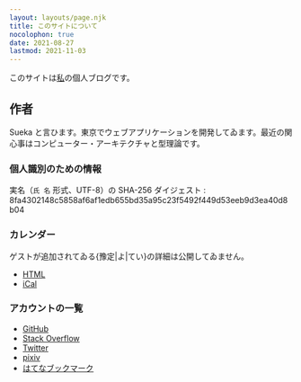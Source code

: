 ```yaml
---
layout: layouts/page.njk
title: このサイトについて
nocolophon: true
date: 2021-08-27
lastmod: 2021-11-03
---
```


このサイトは[私](#作者)の個人ブログです。

## 作者

Sueka と言ひます。東京でウェブアプリケーションを開発してゐます。<time datetime="2018-10">最近</time>の関心事はコンピューター・アーキテクチャと型理論です。

### 個人識別のための情報

実名（`氏 名` 形式、UTF-8）の SHA-256 ダイジェスト
: 8fa4302148c5858af6af1edb655bd35a95c23f5492f449d53eeb9d3ea40d8b04

### カレンダー

ゲストが追加されてゐる{豫定|よ|てい}の詳細は公開してゐません。

- [HTML](https://calendar.google.com/calendar/embed?src=uu6sc8cgpmvk87tamajg4nhl34%40group.calendar.google.com&hl=ja)
- [iCal](https://calendar.google.com/calendar/ical/uu6sc8cgpmvk87tamajg4nhl34%40group.calendar.google.com/public/basic.ics)

### アカウントの一覧

- [GitHub](https://github.com/sueka)
- [Stack Overflow](https://stackoverflow.com/users/8795737/h-sueka)
- [Twitter](https://twitter.com/hsueka)
- [pixiv](https://www.pixiv.net/member.php?id=28203588)
- [はてなブックマーク](http://b.hatena.ne.jp/sueka/bookmark)
